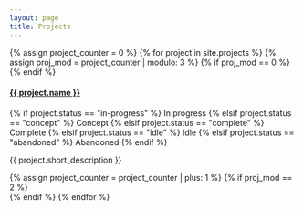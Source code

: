 ```yaml
---
layout: page
title: Projects
---
```

<div>
{% assign project_counter = 0 %}
    {% for project in site.projects %}
    {% assign proj_mod = project_counter | modulo: 3 %}
    {% if proj_mod == 0 %}
        <div class="row">
    {% endif %}
        <div class="col-md-4">
            <div class="panel panel-default">
                <div class="panel-body">
                    <div class="row">
                        <div class="col-md-10">
                            <h4 class="pull-left">
                                <a class="project-link" href="{{ project.url | prepend: site.baseurl }}">{{ project.name }}</a>
                            </h4>
                        </div>
                        <div class="col-md-2">
                            {% if project.status == "in-progress" %}
                                <span class="pull-right label label-primary">In progress</span>
                            {% elsif project.status == "concept" %}
                                <span class="pull-right label label-info">Concept</span>
                            {% elsif project.status == "complete" %}
                                <span class="pull-right label label-success">Complete</span>
                            {% elsif project.status == "idle" %}
                                <span class="pull-right label label-warning">Idle</span>
                            {% elsif project.status == "abandoned" %}
                                <span class="pull-right label label-danger">Abandoned</span>
                            {% endif %}
                        </div>
                    </div>
                    <p>{{ project.short_description }}</p>
                </div>
            </div>
        </div>
        {% assign project_counter = project_counter | plus: 1 %}
        {% if proj_mod == 2 %}
            </div>
        {% endif %}
    {% endfor %}
</div>
